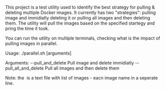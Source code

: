 This project is a test utility used to identify the best strategy for pulling & deleting multiple Docker images.
It currently has two "strategies": pulling image and immidiatly deleting it or pulling all images and then deleting them.
The utility will pull the images based on the specified startegy and pring the time it took.

You can run the utility on multiple terminals, checking what is the impact of pulling images in parallel.

Usage:
./parallel.sh [arguments] <image file>

Arguments:
  --pull_and_delete        Pull image and delete immidiatly
  --pull_all_and_delete    Pull all images and then delete them


Note: the <image file> is a text file with list of images - eacn image name in a seperate line.
